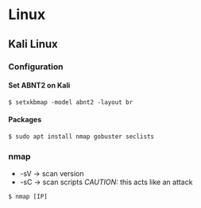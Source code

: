 # Linux

## Kali Linux

### Configuration

#### Set ABNT2 on Kali
```ShellScript
$ setxkbmap -model abnt2 -layout br
```

#### Packages
```ShellScript
$ sudo apt install nmap gobuster seclists
```

### nmap
* -sV -> scan version
* -sC -> scan scripts _CAUTION:_ this acts like an attack
```ShellScript
$ nmap [IP]
```
